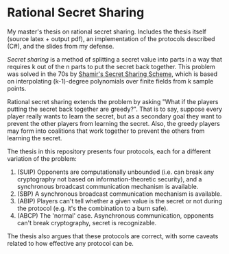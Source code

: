 # Rational Secret Sharing

My master's thesis on rational secret sharing.
Includes the thesis itself (source latex + output pdf), an implementation of the protocols described (C#), and the slides from my defense.

*Secret sharing* is a method of splitting a secret value into parts in a way that requires k out of the n parts to put the secret back together.
This problem was solved in the 70s by [Shamir's Secret Sharing Scheme](https://en.wikipedia.org/wiki/Shamir%27s_Secret_Sharing), which is based on interpolating (k-1)-degree polynomials over finite fields from k sample points.

Rational secret sharing extends the problem by asking "What if the players putting the secret back together are greedy?".
That is to say, suppose every player really wants to learn the secret, but as a secondary goal they want to prevent the other players from learning the secret.
Also, the greedy players may form into coalitions that work together to prevent the others from learning the secret.

The thesis in this repository presents four protocols, each for a different variation of the problem:

1. (SUIP) Opponents are computationally unbounded (i.e. can break any cryptography not based on information-theoretic security), and a synchronous broadcast communication mechanism is available.
2. (SBP) A synchronous broadcast communication mechanism is available.
3. (ABIP) Players can't tell whether a given value is the secret or not during the protocol (e.g. it's the combination to a burn safe).
4. (ABCP) The 'normal' case. Asynchronous communication, opponents can't break cryptography, secret is recognizable.

The thesis also argues that these protocols are correct, with some caveats related to how effective any protocol can be.
